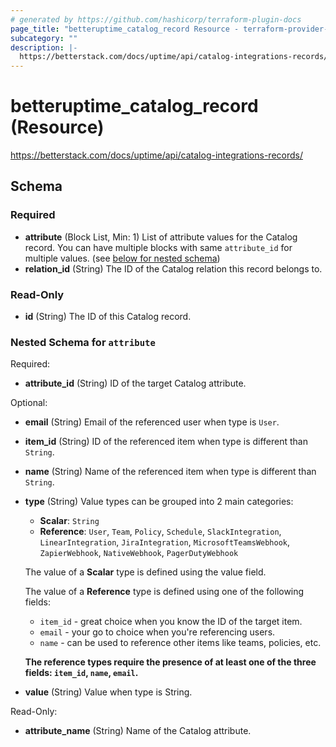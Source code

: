 ```yaml
---
# generated by https://github.com/hashicorp/terraform-plugin-docs
page_title: "betteruptime_catalog_record Resource - terraform-provider-better-uptime"
subcategory: ""
description: |-
  https://betterstack.com/docs/uptime/api/catalog-integrations-records/
---
```


# betteruptime_catalog_record (Resource)

https://betterstack.com/docs/uptime/api/catalog-integrations-records/



<!-- schema generated by tfplugindocs -->
## Schema

### Required

- **attribute** (Block List, Min: 1) List of attribute values for the Catalog record. You can have multiple blocks with same `attribute_id` for multiple values. (see [below for nested schema](#nestedblock--attribute))
- **relation_id** (String) The ID of the Catalog relation this record belongs to.

### Read-Only

- **id** (String) The ID of this Catalog record.

<a id="nestedblock--attribute"></a>
### Nested Schema for `attribute`

Required:

- **attribute_id** (String) ID of the target Catalog attribute.

Optional:

- **email** (String) Email of the referenced user when type is `User`.
- **item_id** (String) ID of the referenced item when type is different than `String`.
- **name** (String) Name of the referenced item when type is different than `String`.
- **type** (String) Value types can be grouped into 2 main categories:
  - **Scalar**: `String`
  - **Reference**: `User`, `Team`, `Policy`, `Schedule`, `SlackIntegration`, `LinearIntegration`, `JiraIntegration`, `MicrosoftTeamsWebhook`, `ZapierWebhook`, `NativeWebhook`, `PagerDutyWebhook`
  
  The value of a **Scalar** type is defined using the value field.
  
  The value of a **Reference** type is defined using one of the following fields:
  - `item_id` - great choice when you know the ID of the target item.
  - `email` - your go to choice when you're referencing users.
  - `name` - can be used to reference other items like teams, policies, etc.
  
  **The reference types require the presence of at least one of the three fields: `item_id`, `name`, `email`.**
- **value** (String) Value when type is String.

Read-Only:

- **attribute_name** (String) Name of the Catalog attribute.


